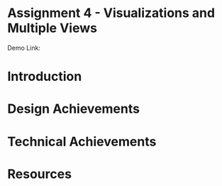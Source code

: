 Assignment 4 - Visualizations and Multiple Views  
===
Demo Link: 

Introduction
==

Design Achievements
==

Technical Achievements
==

Resources
==

